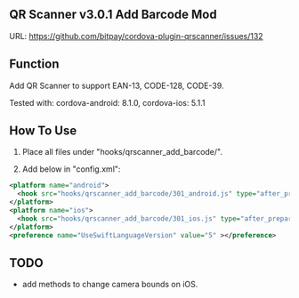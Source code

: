 ## QR Scanner v3.0.1 Add Barcode Mod
URL: https://github.com/bitpay/cordova-plugin-qrscanner/issues/132


## Function
Add QR Scanner to support EAN-13, CODE-128, CODE-39.

Tested with: cordova-android: 8.1.0, cordova-ios: 5.1.1


## How To Use
1) Place all files under "hooks/qrscanner_add_barcode/".

2) Add below in "config.xml":
```xml
<platform name="android">
  <hook src="hooks/qrscanner_add_barcode/301_android.js" type="after_prepare" ></hook>
</platform>
<platform name="ios">
  <hook src="hooks/qrscanner_add_barcode/301_ios.js" type="after_prepare" ></hook>
</platform>
<preference name="UseSwiftLanguageVersion" value="5" ></preference>
```
## TODO

- add methods to change camera bounds on iOS.

